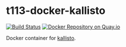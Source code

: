 # t113-docker-kallisto

[![Build Status](https://travis-ci.org/team113sanger/t113-docker-kallisto.svg?branch=master)](https://travis-ci.org/team113sanger/t113-docker-kallisto)
[![Docker Repository on Quay.io](https://quay.io/repository/team113sanger/kallisto/status "Docker Repository on Quay.io")](https://quay.io/repository/team113sanger/kallisto)

Docker container for [kallisto](https://pachterlab.github.io/kallisto).

